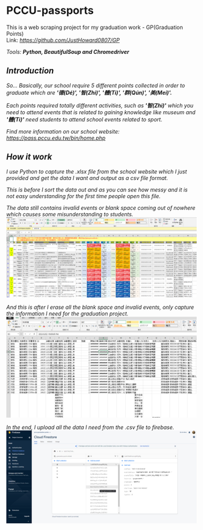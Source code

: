 # PCCU-passports

 This is a web scraping project for my graduation work - GP(Graduation Points)<br>
 Link: <em>https://github.com/JustHoward0807/GP<em>

 Tools: ***Python, BeautifulSoup and Chromedriver***
## Introduction

So... Basically, our school require 5 different points collected in order to graduate which are **'德(Dé)', '智(Zhi)', '體(Ti)', '群(Qún)', '美(Mei)'.**

Each points required totally different activities, such as **'智(Zhi)'** which you need to attend events that is related to gaining knowledge like museum and **'體(Ti)'** need students to attend school events related to sport.

Find more information on our school website: <em>https://pass.pccu.edu.tw/bin/home.php<em>

## How it work

I use Python to capture the .xlsx file from the school website which I just provided and get the data I want and output as a csv file format.

This is before I sort the data out and as you can see how messy and it is not easy understanding for the first time people open this file.

The data still contains invalid events or blank space coming out of nowhere which causes some misunderstanding to students.
![Before](https://github.com/JustHoward0807/PCCU-passports/blob/main/Images/Before.png)

And this is after I erase all the blank space and invalid events, only capture the information I need for the graduation project.
![After](https://github.com/JustHoward0807/PCCU-passports/blob/main/Images/after.png)


In the end, I upload all the data I need from the .csv file to firebase.
![Firebase](https://github.com/JustHoward0807/PCCU-passports/blob/main/Images/firebase.png)